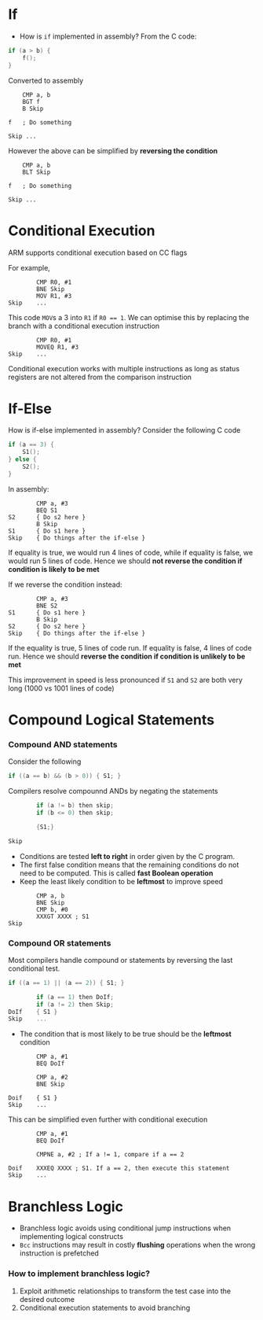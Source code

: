 # If

-   How is `if` implemented in assembly? From the C code:

```c
if (a > b) {
    f();
}
```

Converted to assembly

```assembly
    CMP a, b
    BGT f
    B Skip

f   ; Do something

Skip ...
```

However the above can be simplified by **reversing the condition**

```assembly
    CMP a, b
    BLT Skip

f   ; Do something

Skip ...
```

# Conditional Execution

ARM supports conditional execution based on CC flags

For example,

```assembly
        CMP R0, #1
        BNE Skip
        MOV R1, #3
Skip    ...
```

This code `MOV`s a 3 into `R1` if `R0 == 1`. We can optimise this by replacing the branch with a conditional execution instruction

```assembly
        CMP R0, #1
        MOVEQ R1, #3
Skip    ...
```

Conditional execution works with multiple instructions as long as status registers are not altered from the comparison instruction

# If-Else

How is if-else implemented in assembly? Consider the following C code

```c
if (a == 3) {
    S1();
} else {
    S2();
}
```

In assembly:

```assembly
        CMP a, #3
        BEQ S1
S2      { Do s2 here }
        B Skip
S1      { Do s1 here }
Skip    { Do things after the if-else }
```

If equality is true, we would run 4 lines of code, while if equality is false, we would run 5 lines of code. Hence we should **not reverse the condition if condition is likely to be met**

If we reverse the condition instead:

```assembly
        CMP a, #3
        BNE S2
S1      { Do s1 here }
        B Skip
S2      { Do s2 here }
Skip    { Do things after the if-else }
```

If the equality is true, 5 lines of code run. If equality is false, 4 lines of code run. Hence we should **reverse the condition if condition is unlikely to be met**

This improvement in speed is less pronounced if `S1` and `S2` are both very long (1000 vs 1001 lines of code)

# Compound Logical Statements

### Compound AND statements

Consider the following

```c
if ((a == b) && (b > 0)) { S1; }
```

Compilers resolve compounnd ANDs by negating the statements

```c
        if (a != b) then skip;
        if (b <= 0) then skip;

        {S1;}

Skip
```

-   Conditions are tested **left to right** in order given by the C program.
-   The first false condition means that the remaining conditions do not need to be computed. This is called **fast Boolean operation**
-   Keep the least likely condition to be **leftmost** to improve speed

```assembly
        CMP a, b
        BNE Skip
        CMP b, #0
        XXXGT XXXX ; S1
Skip
```

### Compound OR statements

Most compilers handle compound or statements by reversing the last conditional test.

```c
if ((a == 1) || (a == 2)) { S1; }
```

```c
        if (a == 1) then DoIf;
        if (a != 2) then Skip;
DoIf    { S1 }
Skip    ...
```

-   The condition that is most likely to be true should be the **leftmost** condition

```assembly
        CMP a, #1
        BEQ DoIf

        CMP a, #2
        BNE Skip

Doif    { S1 }
Skip    ...
```

This can be simplified even further with conditional execution

```assembly
        CMP a, #1
        BEQ DoIf

        CMPNE a, #2 ; If a != 1, compare if a == 2

Doif    XXXEQ XXXX ; S1. If a == 2, then execute this statement
Skip    ...
```

# Branchless Logic

-   Branchless logic avoids using conditional jump instructions when implementing logical constructs
-   `Bcc` instructions may result in costly **flushing** operations when the wrong instruction is prefetched

### How to implement branchless logic?

1. Exploit arithmetic relationships to transform the test case into the desired outcome
2. Conditional execution statements to avoid branching
